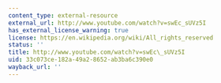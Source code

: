 ```yaml
---
content_type: external-resource
external_url: http://www.youtube.com/watch?v=swEc_sUVz5I
has_external_license_warning: true
license: https://en.wikipedia.org/wiki/All_rights_reserved
status: ''
title: http://www.youtube.com/watch?v=swEc\_sUVz5I
uid: 33c073ce-182a-49a2-8652-ab3ba6c390e0
wayback_url: ''
---
```


